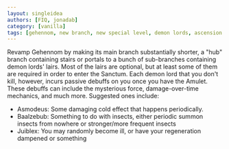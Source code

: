 ```yaml
---
layout: singleidea
authors: [FIQ, jonadab]
category: [vanilla]
tags: [gehennom, new branch, new special level, demon lords, ascension run, mysterious force, completely new system, asmodeus, baalzebub, juiblex]
---
```

Revamp Gehennom by making its main branch substantially shorter, a "hub" branch
containing stairs or portals to a bunch of sub-branches containing demon lords'
lairs. Most of the lairs are optional, but at least some of them are required in
order to enter the Sanctum. Each demon lord that you don't kill, however,
incurs passive debuffs on you once you have the Amulet. These debuffs can
include the mysterious force, damage-over-time mechanics, and much more.
Suggested ones include:
* Asmodeus: Some damaging cold effect that happens periodically.
* Baalzebub: Something to do with insects, either periodic summon insects from
  nowhere or stronger/more frequent insects
* Juiblex: You may randomly become ill, or have your regeneration dampened or
  something
